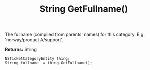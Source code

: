 ﻿---
uid: crmscript_ref_NSTicketCategoryEntity_GetFullname
title: String GetFullname()
intellisense: NSTicketCategoryEntity.GetFullname
keywords: NSTicketCategoryEntity, GetFullname
so.topic: reference
---

The fullname (compiled from parents&apos; names) for this category. E.g. &apos;norway/product A/support&apos;.

**Returns:** String


```crmscript
NSTicketCategoryEntity thing;
String fullname  = thing.GetFullname();
```


